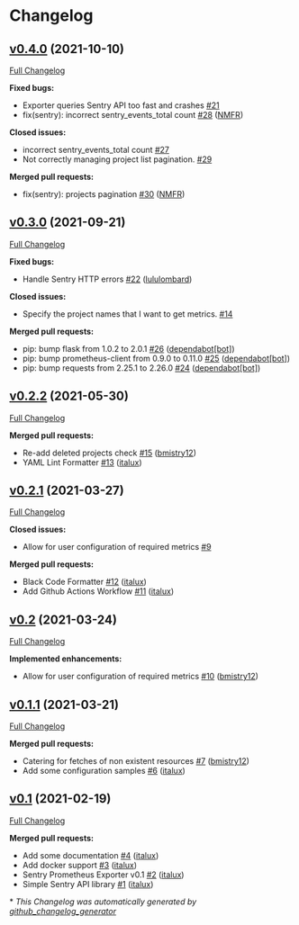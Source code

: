 # Changelog

## [v0.4.0](https://github.com/italux/sentry-prometheus-exporter/tree/v0.4.0) (2021-10-10)

[Full Changelog](https://github.com/italux/sentry-prometheus-exporter/compare/v0.3.0...v0.4.0)

**Fixed bugs:**

- Exporter queries Sentry API too fast and crashes [\#21](https://github.com/italux/sentry-prometheus-exporter/issues/21)
- fix\(sentry\): incorrect sentry\_events\_total count [\#28](https://github.com/italux/sentry-prometheus-exporter/pull/28) ([NMFR](https://github.com/NMFR))

**Closed issues:**

- incorrect sentry\_events\_total count [\#27](https://github.com/italux/sentry-prometheus-exporter/issues/27)
- Not correctly managing project list pagination. [\#29](https://github.com/italux/sentry-prometheus-exporter/issues/29)

**Merged pull requests:**

- fix\(sentry\): projects pagination [\#30](https://github.com/italux/sentry-prometheus-exporter/pull/30) ([NMFR](https://github.com/NMFR))

## [v0.3.0](https://github.com/italux/sentry-prometheus-exporter/tree/v0.3.0) (2021-09-21)

[Full Changelog](https://github.com/italux/sentry-prometheus-exporter/compare/v0.2.2...v0.3.0)

**Fixed bugs:**

- Handle Sentry HTTP errors [\#22](https://github.com/italux/sentry-prometheus-exporter/pull/22) ([lululombard](https://github.com/lululombard))

**Closed issues:**

- Specify the project names that I want to get metrics. [\#14](https://github.com/italux/sentry-prometheus-exporter/issues/14)

**Merged pull requests:**

- pip: bump flask from 1.0.2 to 2.0.1 [\#26](https://github.com/italux/sentry-prometheus-exporter/pull/26) ([dependabot[bot]](https://github.com/apps/dependabot))
- pip: bump prometheus-client from 0.9.0 to 0.11.0 [\#25](https://github.com/italux/sentry-prometheus-exporter/pull/25) ([dependabot[bot]](https://github.com/apps/dependabot))
- pip: bump requests from 2.25.1 to 2.26.0 [\#24](https://github.com/italux/sentry-prometheus-exporter/pull/24) ([dependabot[bot]](https://github.com/apps/dependabot))

## [v0.2.2](https://github.com/italux/sentry-prometheus-exporter/tree/v0.2.2) (2021-05-30)

[Full Changelog](https://github.com/italux/sentry-prometheus-exporter/compare/v0.2.1...v0.2.2)

**Merged pull requests:**

- Re-add deleted projects check [\#15](https://github.com/italux/sentry-prometheus-exporter/pull/15) ([bmistry12](https://github.com/bmistry12))
- YAML Lint Formatter [\#13](https://github.com/italux/sentry-prometheus-exporter/pull/13) ([italux](https://github.com/italux))

## [v0.2.1](https://github.com/italux/sentry-prometheus-exporter/tree/v0.2.1) (2021-03-27)

[Full Changelog](https://github.com/italux/sentry-prometheus-exporter/compare/v0.2...v0.2.1)

**Closed issues:**

- Allow for user configuration of required metrics [\#9](https://github.com/italux/sentry-prometheus-exporter/issues/9)

**Merged pull requests:**

- Black Code Formatter [\#12](https://github.com/italux/sentry-prometheus-exporter/pull/12) ([italux](https://github.com/italux))
- Add Github Actions Workflow [\#11](https://github.com/italux/sentry-prometheus-exporter/pull/11) ([italux](https://github.com/italux))

## [v0.2](https://github.com/italux/sentry-prometheus-exporter/tree/v0.2) (2021-03-24)

[Full Changelog](https://github.com/italux/sentry-prometheus-exporter/compare/v0.1.1...v0.2)

**Implemented enhancements:**

- Allow for user configuration of required metrics [\#10](https://github.com/italux/sentry-prometheus-exporter/pull/10) ([bmistry12](https://github.com/bmistry12))

## [v0.1.1](https://github.com/italux/sentry-prometheus-exporter/tree/v0.1.1) (2021-03-21)

[Full Changelog](https://github.com/italux/sentry-prometheus-exporter/compare/v0.1...v0.1.1)

**Merged pull requests:**

- Catering for fetches of non existent resources [\#7](https://github.com/italux/sentry-prometheus-exporter/pull/7) ([bmistry12](https://github.com/bmistry12))
- Add some configuration samples [\#6](https://github.com/italux/sentry-prometheus-exporter/pull/6) ([italux](https://github.com/italux))

## [v0.1](https://github.com/italux/sentry-prometheus-exporter/tree/v0.1) (2021-02-19)

[Full Changelog](https://github.com/italux/sentry-prometheus-exporter/compare/1bf7b07c407f60dc25b734b58383ba7f381eb865...v0.1)

**Merged pull requests:**

- Add some documentation [\#4](https://github.com/italux/sentry-prometheus-exporter/pull/4) ([italux](https://github.com/italux))
- Add docker support [\#3](https://github.com/italux/sentry-prometheus-exporter/pull/3) ([italux](https://github.com/italux))
- Sentry Prometheus Exporter v0.1 [\#2](https://github.com/italux/sentry-prometheus-exporter/pull/2) ([italux](https://github.com/italux))
- Simple Sentry API library [\#1](https://github.com/italux/sentry-prometheus-exporter/pull/1) ([italux](https://github.com/italux))



\* *This Changelog was automatically generated by [github_changelog_generator](https://github.com/github-changelog-generator/github-changelog-generator)*
